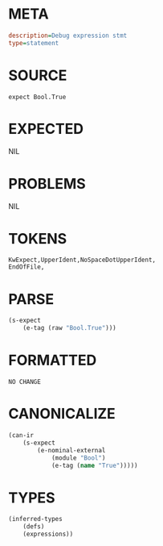 # META
~~~ini
description=Debug expression stmt
type=statement
~~~
# SOURCE
~~~roc
expect Bool.True
~~~
# EXPECTED
NIL
# PROBLEMS
NIL
# TOKENS
~~~zig
KwExpect,UpperIdent,NoSpaceDotUpperIdent,
EndOfFile,
~~~
# PARSE
~~~clojure
(s-expect
	(e-tag (raw "Bool.True")))
~~~
# FORMATTED
~~~roc
NO CHANGE
~~~
# CANONICALIZE
~~~clojure
(can-ir
	(s-expect
		(e-nominal-external
			(module "Bool")
			(e-tag (name "True")))))
~~~
# TYPES
~~~clojure
(inferred-types
	(defs)
	(expressions))
~~~
